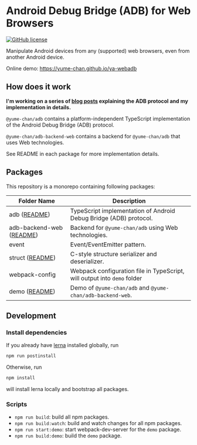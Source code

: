 # Android Debug Bridge (ADB) for Web Browsers

[![GitHub license](https://img.shields.io/github/license/yume-chan/ya-webadb)](https://github.com/yume-chan/ya-webadb/blob/master/LICENSE)

Manipulate Android devices from any (supported) web browsers, even from another Android device.

Online demo: https://yume-chan.github.io/ya-webadb

## How does it work

**I'm working on a series of [blog posts](https://chensi.moe/blog/2020/09/28/webadb-part0-overview/) explaining the ADB protocol and my implementation in details.**

`@yume-chan/adb` contains a platform-independent TypeScript implementation of the Android Debug Bridge (ADB) protocol.

`@yume-chan/adb-backend-web` contains a backend for `@yume-chan/adb` that uses Web technologies.

See README in each package for more implementation details.

## Packages

This repository is a monorepo containing following packages:

| Folder Name                                                    | Description                                                              |
| -------------------------------------------------------------- | ------------------------------------------------------------------------ |
| adb ([README](packages/adb/README.md))                         | TypeScript implementation of Android Debug Bridge (ADB) protocol.        |
| adb-backend-web ([README](packages/adb-backend-web/README.md)) | Backend for `@yume-chan/adb` using Web technologies.                     |
| event                                                          | Event/EventEmitter pattern.                                              |
| struct ([README](packages/struct/README.md))                   | C-style structure serializer and deserializer.                           |
| webpack-config                                                 | Webpack configuration file in TypeScript, will output into `demo` folder |
| demo ([README](packages/demo/README.md))                       | Demo of `@yume-chan/adb` and `@yume-chan/adb-backend-web`.               |

## Development

### Install dependencies

If you already have [lerna](https://lerna.js.org/) installed globally, run

```sh
npm run postinstall
```

Otherwise, run

```sh
npm install
```

will install lerna locally and bootstrap all packages.

### Scripts

* `npm run build`: build all npm packages.
* `npm run build:watch`: build and watch changes for all npm packages.
* `npm run start:demo`: start webpack-dev-server for the `demo` package.
* `npm run build:demo`: build the `demo` package.
